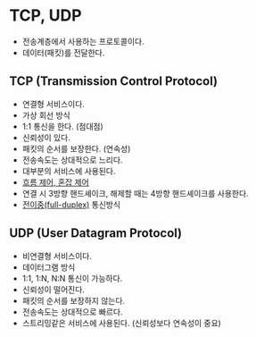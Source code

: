 ﻿# TCP, UDP
- 전송계층에서 사용하는 프로토콜이다.
- 데이터(패킷)를 전달한다.

## TCP (Transmission Control Protocol)
- 연결형 서비스이다.
- 가상 회선 방식
- 1:1 통신을 한다. (점대점)
- 신뢰성이 있다.
- 패킷의 순서를 보장한다. (연속성)
- 전송속도는 상대적으로 느리다.
- 대부분의 서비스에 사용된다.
- [흐름 제어, 혼잡 제어](./.md)
- 연결 시 3방향 핸드셰이크, 해제할 때는 4방향 핸드셰이크를 사용한다.
- [전이중(full-duplex)](./Simplex,Half-Duplex,Full-Duplex.md) 통신방식


## UDP (User Datagram Protocol)
- 비연결형 서비스이다.
- 데이터그램 방식
- 1:1, 1:N, N:N 통신이 가능하다.
- 신뢰성이 떨어진다.
- 패킷의 순서를 보장하지 않는다.
- 전송속도는 상대적으로 빠르다.
- 스트리밍같은 서비스에 사용된다. (신뢰성보다  연속성이 중요)